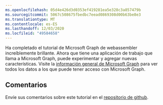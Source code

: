 ```yaml
---
ms.openlocfilehash: 05d4e426d3d0353ef419281ea5e328c3a857479b
ms.sourcegitcommit: 5067c508675fbedbc7eead0869308d00b63be8e3
ms.translationtype: MT
ms.contentlocale: es-ES
ms.lasthandoff: 12/03/2020
ms.locfileid: "49584658"
---
```

<!-- markdownlint-disable MD002 MD041 -->

Ha completado el tutorial de Microsoft Graph de webassembler increíblemente brillante. Ahora que tiene una aplicación de trabajo que llama a Microsoft Graph, puede experimentar y agregar nuevas características. Visite la [información general de Microsoft Graph](/graph/overview) para ver todos los datos a los que puede tener acceso con Microsoft Graph.

## <a name="feedback"></a>Comentarios

Envíe sus comentarios sobre este tutorial en el [repositorio de github](https://github.com/microsoftgraph/msgraph-training-blazor-clientside).
